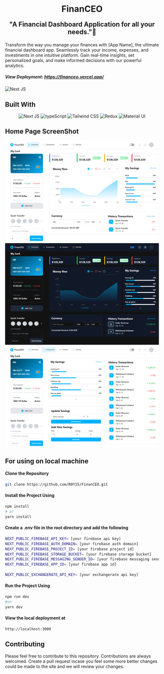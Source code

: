 <h1 align='center'>
FinanCEO
</h1>
<p align='center' style="font-size:1.5em; font-weight:bold;">
"A Financial Dashboard Application for all your needs."💸
</p>

Transform the way you manage your finances with [App Name], the ultimate financial dashboard app. Seamlessly track your income, expenses, and investments in one intuitive platform. Gain real-time insights, set personalized goals, and make informed decisions with our powerful analytics.
##### View Deployment: https://financeo.vercel.app/
<img alt="Next JS" src="./public/mockup.png" />

## Built With
<p align='center'> 
<img alt="Next JS" src="https://img.shields.io/badge/Next-black?style=for-the-badge&logo=next.js&logoColor=white" />
<img alt="typeScript" src="https://img.shields.io/badge/TypeScript-007ACC?style=for-the-badge&logo=typescript&logoColor=white" />
<img alt="Tailwind CSS" src="https://img.shields.io/badge/Tailwind_CSS-38B2AC?style=for-the-badge&logo=tailwind-css&logoColor=white" />
<img alt="Redux" src="https://img.shields.io/badge/Redux-764ABC?style=for-the-badge&logo=redux&logoColor=white" />
<img alt="Material UI" src="https://img.shields.io/badge/Material_UI-0081CB?style=for-the-badge&logo=mui&logoColor=white" />
</p>

## Home Page ScreenShot
<p align='center'>
<img alt="Next JS" src="./public/FinanCEO(Home).png" />
<img alt="Next JS" src="./public/FinanCEO(Home-dark).png" />
<img alt="Next JS" src="./public/FinanCEO.png" />
</p>

## For using on local machine

#### Clone the Repository
```bash
git clone https://github.com/R0Y15/FinanCEO.git
```

#### Install the Project Using
```bash
npm install
# or
yarn install
```

#### Create a .env file in the root directory and add the following
```bash
NEXT_PUBLIC_FIREBASE_API_KEY= [your firebase api key]
NEXT_PUBLIC_FIREBASE_AUTH_DOMAIN= [your firebase auth domain]
NEXT_PUBLIC_FIREBASE_PROJECT_ID= [your firebase project id]
NEXT_PUBLIC_FIREBASE_STORAGE_BUCKET= [your firebase storage bucket]
NEXT_PUBLIC_FIREBASE_MESSAGING_SENDER_ID= [your firebase messaging sender id]
NEXT_PUBLIC_FIREBASE_APP_ID= [your firebase app id]

NEXT_PUBLIC_EXCHANGERATE_API_KEY= [your exchangerate api key]
```

#### Run the Project Using
```bash
npm run dev
#or
yarn dev
```

#### View the local deployment at
```bash
http://localhost:3000
```

## Contributing

Please feel free to contribute to this repository. Contributions are always welcomed. 
Create a pull request incase you feel some more better changes could be made to the site and we will review your changes.
